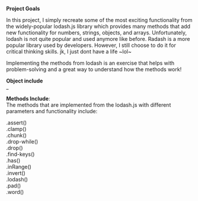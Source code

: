 **Project Goals**

In this project, I simply recreate some of the most exciting functionality from the widely-popular lodash.js library which provides many methods that add new functionality for numbers, strings, objects, and arrays. Unfortunately, lodash is not quite popular and used anymore like before. Radash is a more popular library used by developers. However, I still choose to do it for critical thinking skills. jk, I just dont have a life ~lol~

Implementing the methods from lodash is an exercise  that helps with problem-solving and a great way to understand how the methods work!

**Object include**\
_ 

**Methods Include**:\
The methods that are implemented from the lodash.js with different parameters and functionality include:

.assert()\
.clamp()\
.chunk()\
.drop-while()\
.drop()\
.find-keys()\
.has()\
.inRange()\
.invert()\
.lodash()\
.pad()\
.word()